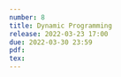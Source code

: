 ```yaml
---
number: 8
title: Dynamic Programming
release: 2022-03-23 17:00
due: 2022-03-30 23:59
pdf:
tex:
---
```

